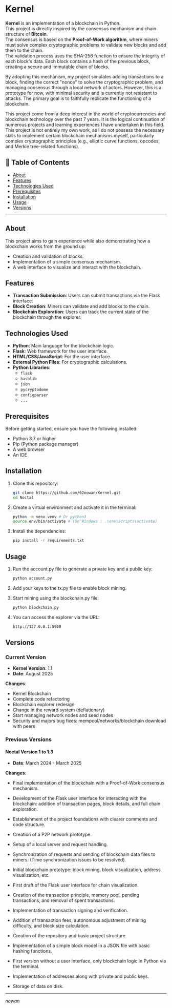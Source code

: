# Kernel

**Kernel** is an implementation of a blockchain in Python.  
This project is directly inspired by the consensus mechanism and chain structure of **Bitcoin**.  
The consensus is based on the **Proof-of-Work algorithm**, where miners must solve complex cryptographic problems to validate new blocks and add them to the chain.  
The validation process uses the SHA-256 function to ensure the integrity of each block's data. Each block contains a hash of the previous block, creating a secure and immutable chain of blocks.

By adopting this mechanism, my project simulates adding transactions to a block, finding the correct "nonce" to solve the cryptographic problem, and managing consensus through a local network of actors. However, this is a prototype for now, with minimal security and is currently not resistant to attacks. The primary goal is to faithfully replicate the functioning of a blockchain.

This project come from a deep interest in the world of cryptocurrencies and blockchain technology over the past 7 years. It is the logical continuation of numerous projects and learning experiences I have undertaken in this field.  
This project is not entirely my own work, as I do not possess the necessary skills to implement certain blockchain mechanisms myself, particularly complex cryptographic principles (e.g., elliptic curve functions, opcodes, and Merkle tree-related functions).

## 📝 Table of Contents

- [About](#about)
- [Features](#features)
- [Technologies Used](#technologies-used)
- [Prerequisites](#prerequisites)
- [Installation](#installation)
- [Usage](#usage)
- [Versions](#versions)

---

## About

This project aims to gain experience while also demonstrating how a blockchain works from the ground up:
- Creation and validation of blocks.
- Implementation of a simple consensus mechanism.
- A web interface to visualize and interact with the blockchain.

## Features

- **Transaction Submission**: Users can submit transactions via the Flask interface.
- **Block Creation**: Miners can validate and add blocks to the chain.
- **Blockchain Exploration**: Users can track the current state of the blockchain through the explorer.
  
## Technologies Used

- **Python**: Main language for the blockchain logic.
- **Flask**: Web framework for the user interface.
- **HTML/CSS/JavaScript**: For the user interface.
- **External Python Files**: For cryptographic calculations.
- **Python Libraries**:
  - `flask`
  - `hashlib`
  - `json`
  - `pycryptodome`
  - `configparser`
  - `...`

## Prerequisites

Before getting started, ensure you have the following installed:

- Python 3.7 or higher
- Pip (Python package manager)
- A web browser
- An IDE

## Installation

1. Clone this repository:
   ```bash
   git clone https://github.com/62nowan/Kernel.git
   cd Noctal

2. Create a virtual environment and activate it in the terminal:
   ```bash
   python -m venv venv # Or python3
   source env/bin/activate # (On Windows : .\env\Scripts\activate)

3. Install the dependencies:
   ```bash
   pip install -r requirements.txt

## Usage

 1. Run the account.py file to generate a private key and a public key:
    ```bash
    python account.py

 2. Add your keys to the tx.py file to enable block mining.

 3. Start mining using the blockchain.py file:
    ```bash
    python blockchain.py

 4. You can access the explorer via the URL:
    ```bash
    http://127.0.0.1:5900


## Versions

### Current Version

- **Kernel Version**: 1.1
- **Date**: August 2025

**Changes**:
- Kernel Blockchain
- Complete code refactoring
- Blockchain explorer redesign
- Change in the reward system (deflationary)
- Start managing network nodes and seed nodes
- Security and majors bug fixes: mempool/networks/blockchain download with peers

### Previous Versions

#### Noctal Version 1 to 1.3
- **Date**: March 2024 - March 2025

**Changes**:

- Final implementation of the blockchain with a Proof-of-Work consensus mechanism.
- Development of the Flask user interface for interacting with the blockchain: addition of transaction pages, block details, and full chain exploration.
- Establishment of the project foundations with clearer comments and code structure.
- Creation of a P2P network prototype.
- Setup of a local server and request handling.
- Synchronization of requests and sending of blockchain data files to miners. (Time synchronization issues to be resolved).

- Initial blockchain prototype: block mining, block visualization, address visualization, etc.
- First draft of the Flask user interface for chain visualization.
- Creation of the transaction principle, memory pool, pending transactions, and removal of spent transactions.
- Implementation of transaction signing and verification.
- Addition of transaction fees, autonomous adjustment of mining difficulty, and block size calculation.

- Creation of the repository and basic project structure.
- Implementation of a simple block model in a JSON file with basic hashing functions.
- First version without a user interface, only blockchain logic in Python via the terminal.
- Implementation of addresses along with private and public keys.
- Storage of data on disk.

---


*nowan*




